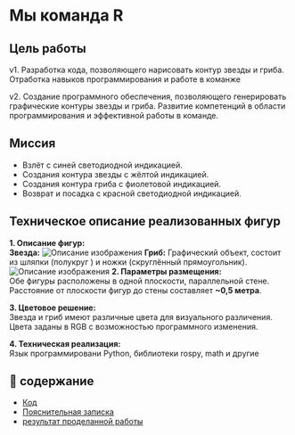# Мы команда R 

## Цель  работы
v1. Разработка кода, позволяющего нарисовать контур звезды и гриба. Отработка навыков программирования и работе в команже

v2. Создание программного обеспечения, позволяющего генерировать графические контуры звезды и гриба. Развитие компетенций в области программирования и эффективной работы в команде.

## Миссия 
* Взлёт с синей светодиодной индикацией.
* Создания контура звезды с жёлтой индикацией.
* Создания контура гриба с фиолетовой индикацией.
* Возврат и посадка с красной светодиодной индикацией.


## Техническое описание реализованных фигур  

**1. Описание фигур:**  
 **Звезда:**
 ![Описание изображения](images/1.jpg)
**Гриб:** Графический объект, состоит из шляпки (полукруг ) и ножки (скруглённый прямоугольник).  
![Описание изображения](images/2.jpg)
**2. Параметры размещения:**  
 Обе фигуры расположены в одной плоскости, параллельной стене.  
Расстояние от плоскости фигур до стены составляет **~0,5 метра**.

**3. Цветовое решение:**  
Звезда и гриб имеют различные цвета для визуального различения.  
Цвета заданы в RGB с возможностью программного изменения.  

**4. Техническая реализация:**  
 Язык программировани Python, библиотеки rospy, math и другие




## 📖 содержание
  
* [Код ](https://github.com/Muha-bz/Cyber-AI-drone/blob/main/Cyber_AI/programm_Copter.py)
* [Пояснительная записка](https://github.com/Muha-bz/Cyber-AI-drone/blob/main/Cyber_AI/Пояснительная%20записка.docx)
* [результат проделанной работы](https://disk.yandex.ru/i/mKpjEilXAF9ebw)
